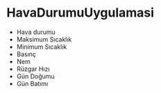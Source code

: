 # HavaDurumuUygulamasi

- Hava durumu
- Maksimum Sıcaklık
- Minimum Sıcaklık
- Basınç
- Nem
- Rüzgar Hızı
- Gün Doğumu
- Gün Batımı
